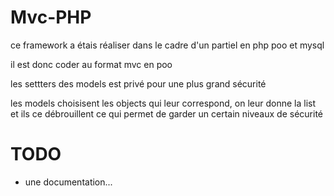 # Mvc-PHP

ce framework a étais réaliser dans le cadre d'un partiel en php poo et mysql 

il est donc coder au format mvc en poo 

les settters des models est privé pour une plus grand sécurité 

les models choisisent les objects qui leur correspond, on leur donne la list et ils ce débrouillent ce qui permet de garder un certain niveaux de sécurité

# TODO
- une documentation...
